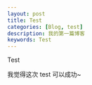 ```yaml
---
layout: post
title: Test
categories: [Blog, test]
description: 我的第一篇博客
keywords: Test
---
```


Test

我觉得这次 test 可以成功~ 
